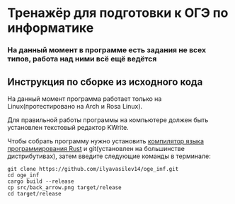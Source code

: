 # Тренажёр для подготовки к ОГЭ по информатике
### На данный момент в программе есть задания не всех типов, работа над ними всё ещё ведётся
## Инструкция по сборке из исходного кода
На данный момент программа работает только на Linux(протестировано на Arch и Rosa Linux).

Для правильной работы программы на компьютере должен быть установлен текстовый редактор KWrite.

Чтобы собрать программу нужно установить [компилятор языка программирования Rust](https://rust-lang.org) и git(установлен на большинстве дистрибутивах),
затем введите следующие команды в терминале: 
```
git clone https://github.com/ilyavasilev14/oge_inf.git
cd oge_inf
cargo build --release
cp src/back_arrow.png target/release
cd target/release
```
